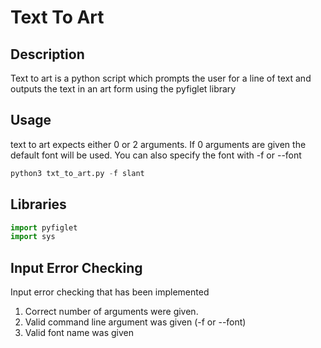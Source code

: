 # Text To Art



## Description

Text to art is a python script which prompts the user for a line of text and outputs the text in an art form using the pyfiglet library

## Usage
text to art expects either 0 or 2 arguments.
If 0 arguments are given the default font will be used.
You can also specify the font with -f or --font


```python
python3 txt_to_art.py -f slant
```

## Libraries
```python
import pyfiglet
import sys
```
## Input Error Checking
Input error checking that has been implemented
1. Correct number of arguments were given.
2. Valid command line argument was given (-f or --font)
3. Valid font name was given

